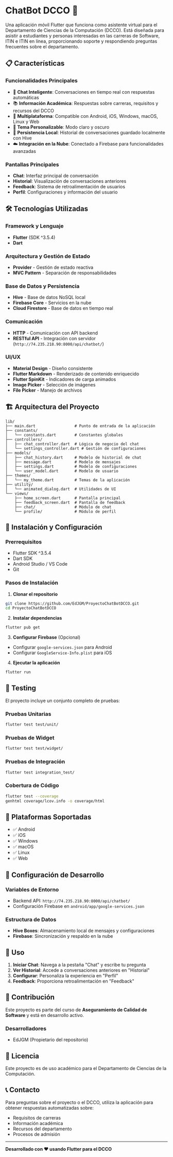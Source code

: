 # ChatBot DCCO 🤖

Una aplicación móvil Flutter que funciona como asistente virtual para el Departamento de Ciencias de la Computación (DCCO). Está diseñada para asistir a estudiantes y personas interesadas en las carreras de Software, ITIN e ITIN en línea, proporcionando soporte y respondiendo preguntas frecuentes sobre el departamento.

## 📋 Características

### Funcionalidades Principales
- 💬 **Chat Inteligente**: Conversaciones en tiempo real con respuestas automáticas
- 📚 **Información Académica**: Respuestas sobre carreras, requisitos y recursos del DCCO
- 📱 **Multiplataforma**: Compatible con Android, iOS, Windows, macOS, Linux y Web
- 🌙 **Tema Personalizable**: Modo claro y oscuro
- 💾 **Persistencia Local**: Historial de conversaciones guardado localmente con Hive
- ☁️ **Integración en la Nube**: Conectado a Firebase para funcionalidades avanzadas

### Pantallas Principales
- **Chat**: Interfaz principal de conversación
- **Historial**: Visualización de conversaciones anteriores
- **Feedback**: Sistema de retroalimentación de usuarios
- **Perfil**: Configuraciones y información del usuario

## 🛠️ Tecnologías Utilizadas

### Framework y Lenguaje
- **Flutter** (SDK ^3.5.4)
- **Dart**

### Arquitectura y Gestión de Estado
- **Provider** - Gestión de estado reactiva
- **MVC Pattern** - Separación de responsabilidades

### Base de Datos y Persistencia
- **Hive** - Base de datos NoSQL local
- **Firebase Core** - Servicios en la nube
- **Cloud Firestore** - Base de datos en tiempo real

### Comunicación
- **HTTP** - Comunicación con API backend
- **RESTful API** - Integración con servidor (`http://74.235.218.90:8000/api/chatbot/`)

### UI/UX
- **Material Design** - Diseño consistente
- **Flutter Markdown** - Renderizado de contenido enriquecido
- **Flutter SpinKit** - Indicadores de carga animados
- **Image Picker** - Selección de imágenes
- **File Picker** - Manejo de archivos

## 🏗️ Arquitectura del Proyecto

```
lib/
├── main.dart                 # Punto de entrada de la aplicación
├── constants/
│   └── constants.dart        # Constantes globales
├── controllers/
│   ├── chat_controller.dart  # Lógica de negocio del chat
│   └── settings_controller.dart # Gestión de configuraciones
├── models/
│   ├── chat_history.dart     # Modelo de historial de chat
│   ├── message.dart          # Modelo de mensajes
│   ├── settings.dart         # Modelo de configuraciones
│   └── user_model.dart       # Modelo de usuario
├── themes/
│   └── my_theme.dart         # Temas de la aplicación
├── utility/
│   └── animated_dialog.dart  # Utilidades de UI
└── views/
    ├── home_screen.dart      # Pantalla principal
    ├── feedback_screen.dart  # Pantalla de feedback
    ├── chat/                 # Módulo de chat
    └── profile/              # Módulo de perfil
```

## 🚀 Instalación y Configuración

### Prerrequisitos
- Flutter SDK ^3.5.4
- Dart SDK
- Android Studio / VS Code
- Git

### Pasos de Instalación

1. **Clonar el repositorio**
```bash
git clone https://github.com/EdJGM/ProyectoChatBotDCCO.git
cd ProyectoChatBotDCCO
```

2. **Instalar dependencias**
```bash
flutter pub get
```

3. **Configurar Firebase** (Opcional)
- Configurar `google-services.json` para Android
- Configurar `GoogleService-Info.plist` para iOS

4. **Ejecutar la aplicación**
```bash
flutter run
```

## 🧪 Testing

El proyecto incluye un conjunto completo de pruebas:

### Pruebas Unitarias
```bash
flutter test test/unit/
```

### Pruebas de Widget
```bash
flutter test test/widget/
```

### Pruebas de Integración
```bash
flutter test integration_test/
```

### Cobertura de Código
```bash
flutter test --coverage
genhtml coverage/lcov.info -o coverage/html
```

## 📱 Plataformas Soportadas

- ✅ Android
- ✅ iOS
- ✅ Windows
- ✅ macOS
- ✅ Linux
- ✅ Web

## 🔧 Configuración de Desarrollo

### Variables de Entorno
- Backend API: `http://74.235.218.90:8000/api/chatbot/`
- Configuración Firebase en `android/app/google-services.json`

### Estructura de Datos
- **Hive Boxes**: Almacenamiento local de mensajes y configuraciones
- **Firebase**: Sincronización y respaldo en la nube

## 📖 Uso

1. **Iniciar Chat**: Navega a la pestaña "Chat" y escribe tu pregunta
2. **Ver Historial**: Accede a conversaciones anteriores en "Historial"
3. **Configurar**: Personaliza la experiencia en "Perfil"
4. **Feedback**: Proporciona retroalimentación en "Feedback"

## 🤝 Contribución

Este proyecto es parte del curso de **Aseguramiento de Calidad de Software** y está en desarrollo activo.

### Desarrolladores
- EdJGM (Propietario del repositorio)

## 📄 Licencia

Este proyecto es de uso académico para el Departamento de Ciencias de la Computación.

## 📞 Contacto

Para preguntas sobre el proyecto o el DCCO, utiliza la aplicación para obtener respuestas automatizadas sobre:
- Requisitos de carreras
- Información académica
- Recursos del departamento
- Procesos de admisión

---

**Desarrollado con ❤️ usando Flutter para el DCCO**
